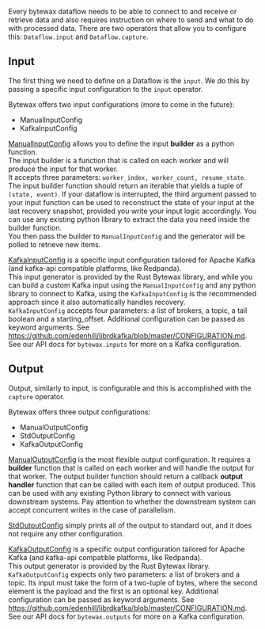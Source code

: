 Every bytewax dataflow needs to be able to connect to and receive or retrieve data and also requires instruction on where to send and what to do with processed data. 
There are two operators that allow you to configure this: `Dataflow.input` and `Dataflow.capture`.

## Input

The first thing we need to define on a Dataflow is the `input`.
We do this by passing a specific input configuration to the `input` operator.

Bytewax offers two input configurations (more to come in the future):
- ManualInputConfig
- KafkaInputConfig

[ManualInputConfig](/apidocs/bytewax.inputs#bytewax.inputs.ManualInputConfig) allows you to define the input **builder** as a python function.  
The input builder is a function that is called on each worker and will produce the input for that worker.  
It accepts three parameters: `worker_index, worker_count, resume_state`. The input builder function should return an iterable that yields a tuple of `(state, event)`. If your dataflow is interrupted, the third argument passed to your input function can be used to reconstruct the state of your input at the last recovery snapshot, provided you write your input logic accordingly.
You can use any existing python library to extract the data you need inside the builder function.  
You then pass the builder to `ManualInputConfig` and the generator will be polled to retrieve new items.

[KafkaInputConfig](/apidocs/bytewax.inputs#bytewax.inputs.KafkaInputConfig) is a specific input configuration tailored for Apache Kafka (and kafka-api compatible platforms, like Redpanda).  
This input generator is provided by the Rust Bytewax library, and while you can build a custom Kafka input using the `ManualInputConfig` and any python library to connect to Kafka, using the `KafkaInputConfig` is the recommended approach since it also automatically handles recovery.  
`KafkaInputConfig` accepts four parameters: a list of brokers, a topic, a tail boolean and a starting_offset. Additional configuration can be passed as keyword arguments. See https://github.com/edenhill/librdkafka/blob/master/CONFIGURATION.md. See our API docs for `bytewax.inputs` for more on a Kafka configuration.

## Output

Output, similarly to input, is configurable and this is accomplished with the `capture` operator.

Bytewax offers three output configurations:
- ManualOutputConfig
- StdOutputConfig
- KafkaOutputConfig

[ManualOutputConfig](/apidocs/bytewax.outputs#bytewax.outputs.ManualOutputConfig) is the most flexible output configuration. It requires a **builder** function that is called on each worker and will handle the output for that worker. The output builder function should return a callback **output handler** function that can be called with each item of output produced. This can be used with any existing Python library to connect with various downstream systems. Pay attention to whether the downstream system can accept concurrent writes in the case of parallelism.

[StdOutputConfig](/apidocs/bytewax.outputs#bytewax.outputs.StdOutputConfig) simply prints all of the output to standard out, and it does not require any other configuration.

[KafkaOutputConfig](/apidocs/bytewax.inputs#bytewax.outputs.KafkaOutputConfig) is a specific output configuration tailored for Apache Kafka (and kafka-api compatible platforms, like Redpanda).  
This output generator is provided by the Rust Bytewax library. `KafkaOutputConfig` expects only two parameters: a list of brokers and a topic. Its input must take the form of a two-tuple of bytes, where the second element is the payload and the first is an optional key. Additional configuration can be passed as keyword arguments. See https://github.com/edenhill/librdkafka/blob/master/CONFIGURATION.md. See our API docs for `bytewax.outputs` for more on a Kafka configuration.